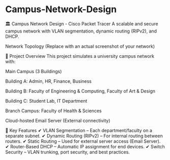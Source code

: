 # Campus-Network-Design

🏛 Campus Network Design - Cisco Packet Tracer
A scalable and secure campus network with VLAN segmentation, dynamic routing (RIPv2), and DHCP.

Network Topology (Replace with an actual screenshot of your network)

📌 Project Overview
This project simulates a university campus network with:

Main Campus (3 Buildings)

Building A: Admin, HR, Finance, Business

Building B: Faculty of Engineering & Computing, Faculty of Art & Design

Building C: Student Lab, IT Department

Branch Campus: Faculty of Health & Sciences

Cloud-hosted Email Server (External connectivity)

🔧 Key Features
✔ VLAN Segmentation – Each department/faculty on a separate subnet.
✔ Dynamic Routing (RIPv2) – For internal routing between routers.
✔ Static Routing – Used for external server access (Email Server).
✔ Router-Based DHCP – Automatic IP assignment for end devices.
✔ Switch Security – VLAN trunking, port security, and best practices.
